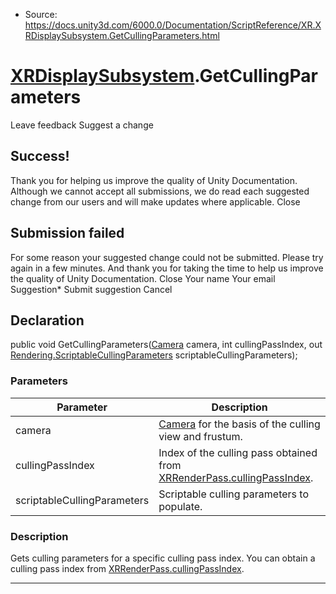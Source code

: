 * Source: https://docs.unity3d.com/6000.0/Documentation/ScriptReference/XR.XRDisplaySubsystem.GetCullingParameters.html

#  [XRDisplaySubsystem](https://docs.unity3d.com/6000.0/Documentation/ScriptReference/XR.XRDisplaySubsystem.html).GetCullingParameters
Leave feedback
Suggest a change
## Success!
Thank you for helping us improve the quality of Unity Documentation. Although we cannot accept all submissions, we do read each suggested change from our users and will make updates where applicable.
Close
## Submission failed
For some reason your suggested change could not be submitted. Please <a>try again</a> in a few minutes. And thank you for taking the time to help us improve the quality of Unity Documentation.
Close
Your name Your email Suggestion* Submit suggestion
Cancel
## Declaration
public void GetCullingParameters([Camera](https://docs.unity3d.com/6000.0/Documentation/ScriptReference/Camera.html) camera, int cullingPassIndex, out [Rendering.ScriptableCullingParameters](https://docs.unity3d.com/6000.0/Documentation/ScriptReference/Rendering.ScriptableCullingParameters.html) scriptableCullingParameters); 
### Parameters
Parameter | Description  
---|---  
camera |  [Camera](https://docs.unity3d.com/6000.0/Documentation/ScriptReference/Camera.html) for the basis of the culling view and frustum.  
cullingPassIndex | Index of the culling pass obtained from [XRRenderPass.cullingPassIndex](https://docs.unity3d.com/6000.0/Documentation/ScriptReference/XR.XRDisplaySubsystem.XRRenderPass-cullingPassIndex.html).  
scriptableCullingParameters | Scriptable culling parameters to populate.  
### Description
Gets culling parameters for a specific culling pass index.
You can obtain a culling pass index from [XRRenderPass.cullingPassIndex](https://docs.unity3d.com/6000.0/Documentation/ScriptReference/XR.XRDisplaySubsystem.XRRenderPass-cullingPassIndex.html).
* * *
